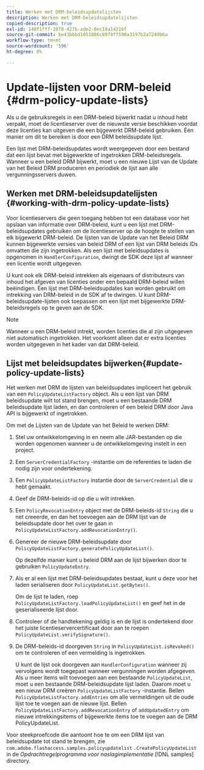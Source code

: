 ```yaml
---
title: Werken met DRM-beleidsupdatelijsten
description: Werken met DRM-beleidsupdatelijsten
copied-description: true
exl-id: 140f1fff-2078-427b-ade2-8ec18a14216f
source-git-commit: be43bbbd1051886c8979ff590a3197b2a7249b6a
workflow-type: tm+mt
source-wordcount: '596'
ht-degree: 0%

---
```


# Update-lijsten voor DRM-beleid {#drm-policy-update-lists}

Als u de gebruiksregels in een DRM-beleid bijwerkt nadat u inhoud hebt verpakt, moet de licentieserver over de nieuwste versie beschikken voordat deze licenties kan uitgeven die een bijgewerkt DRM-beleid gebruiken. Één manier om dit te bereiken is door een DRM beleidsupdate lijst.

Een lijst met DRM-beleidsupdates wordt weergegeven door een bestand dat een lijst bevat met bijgewerkte of ingetrokken DRM-beleidsregels. Wanneer u een beleid DRM bijwerkt, moet u een nieuwe Lijst van de Update van het Beleid DRM produceren en periodiek de lijst aan alle vergunningsservers duwen.

## Werken met DRM-beleidsupdatelijsten {#working-with-drm-policy-update-lists}

Voor licentieservers die geen toegang hebben tot een database voor het opslaan van informatie over DRM-beleid, kunt u een lijst met DRM-beleidsupdates gebruiken om de licentieserver op de hoogte te stellen van elk bijgewerkt DRM-beleid. De lijsten van de Update van het Beleid DRM kunnen bijgewerkte versies van beleid DRM of een lijst van DRM beleids IDs omvatten die zijn ingetrokken. Als een lijst met beleidsupdates is opgenomen in `HandlerConfiguration`, dwingt de SDK deze lijst af wanneer een licentie wordt uitgegeven.

U kunt ook elk DRM-beleid intrekken als eigenaars of distributeurs van inhoud het afgeven van licenties onder een bepaald DRM-beleid willen beëindigen. Een lijst met DRM-beleidsupdates kan worden gebruikt om intrekking van DRM-beleid in de SDK af te dwingen. U kunt DRM-beleidsupdate-lijsten ook toepassen om een lijst met bijgewerkte DRM-beleidsregels op te geven aan de SDK.

>[!NOTE]
>
>Wanneer u een DRM-beleid intrekt, worden licenties die al zijn uitgegeven niet automatisch ingetrokken. Het voorkomt alleen dat er extra licenties worden uitgegeven in het kader van dat DRM-beleid.

## Lijst met beleidsupdates bijwerken{#update-policy-update-lists}

Het werken met DRM de lijsten van beleidsupdates impliceert het gebruik van een `PolicyUpdateListFactory` object. Als u een lijst van DRM beleidsupdate wilt tot stand brengen, moet u een bestaande DRM beleidsupdate lijst laden, en dan controleren of een beleid DRM door Java API is bijgewerkt of ingetrokken.

Om met de Lijsten van de Update van het Beleid te werken DRM:

1. Stel uw ontwikkelomgeving in en neem alle JAR-bestanden op die worden opgenomen wanneer u de ontwikkelomgeving instelt in een project.
1. Een `ServerCredentialFactory` -instantie om de referenties te laden die nodig zijn voor ondertekening.
1. Een `PolicyUpdateListFactory` instantie door de `ServerCredential` die u hebt gemaakt.
1. Geef de DRM-beleids-id op die u wilt intrekken.
1. Een `PolicyRevocationEntry` object met de DRM-beleids-id `String` die u net creeerde, en dan het toevoegen aan de DRM lijst van de beleidsupdate door het over te gaan in `PolicyUpdateListFactory.addRevocationEntry()`.
1. Genereer de nieuwe DRM-beleidsupdate door `PolicyUpdateListFactory.generatePolicyUpdateList()`.

   Op dezelfde manier kunt u beleid DRM aan de lijst bijwerken door te gebruiken `PolicyUpdateEntry`.
1. Als er al een lijst met DRM-beleidsupdates bestaat, kunt u deze voor het laden serialiseren door `PolicyUpdateList.getBytes()`.

   Om de lijst te laden, roep `PolicyUpdateListFactory.loadPolicyUpdateList()` en geef het in de geserialiseerde lijst door.
1. Controleer of de handtekening geldig is en de lijst is ondertekend door het juiste licentieservercertificaat door aan te roepen `PolicyUpdateList.verifySignature()`.
1. De DRM-beleids-id doorgeven `String` in `PolicyUpdateList.isRevoked()` om te controleren of een vermelding is ingetrokken.

   U kunt de lijst ook doorgeven aan `HandlerConfiguration` wanneer zij vervolgens wordt toegepast wanneer vergunningen worden afgegeven.
Als u meer items wilt toevoegen aan een bestaande `PolicyUpdateList`, moet u een bestaande DRM-beleidsupdate lijst laden. Daarom moet u een nieuw DRM creëren `PolicyUpdateListFactory` -instantie. Bellen `PolicyUpdateListFactory.addEntries` om alle vermeldingen uit de oude lijst toe te voegen aan de nieuwe lijst. Bellen `PolicyUpdateListFactory.addRevocationEntry` of `addUpdatedEntry` om nieuwe intrekkingsitems of bijgewerkte items toe te voegen aan de DRM PolicyUpdateList.

Voor steekproefcode die aantoont hoe te om een DRM lijst van beleidsupdate tot stand te brengen, zie `com.adobe.flashaccess.samples.policyupdatelist` `.CreatePolicyUpdateList` in de *Opdrachtregelprogramma voor naslagimplementatie* [!DNL samples] directory.

